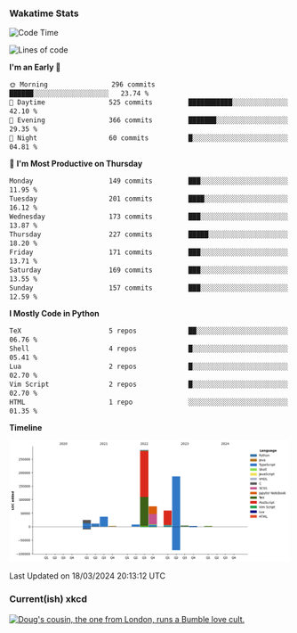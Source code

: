 ### Wakatime Stats
<!--START_SECTION:waka-->
![Code Time](http://img.shields.io/badge/Code%20Time-2%2C398%20hrs%2034%20mins-blue)

![Lines of code](https://img.shields.io/badge/From%20Hello%20World%20I%27ve%20Written-697.2%20thousand%20lines%20of%20code-blue)

**I'm an Early 🐤** 

```text
🌞 Morning                296 commits         ██████░░░░░░░░░░░░░░░░░░░   23.74 % 
🌆 Daytime                525 commits         ███████████░░░░░░░░░░░░░░   42.10 % 
🌃 Evening                366 commits         ███████░░░░░░░░░░░░░░░░░░   29.35 % 
🌙 Night                  60 commits          █░░░░░░░░░░░░░░░░░░░░░░░░   04.81 % 
```
📅 **I'm Most Productive on Thursday** 

```text
Monday                   149 commits         ███░░░░░░░░░░░░░░░░░░░░░░   11.95 % 
Tuesday                  201 commits         ████░░░░░░░░░░░░░░░░░░░░░   16.12 % 
Wednesday                173 commits         ███░░░░░░░░░░░░░░░░░░░░░░   13.87 % 
Thursday                 227 commits         █████░░░░░░░░░░░░░░░░░░░░   18.20 % 
Friday                   171 commits         ███░░░░░░░░░░░░░░░░░░░░░░   13.71 % 
Saturday                 169 commits         ███░░░░░░░░░░░░░░░░░░░░░░   13.55 % 
Sunday                   157 commits         ███░░░░░░░░░░░░░░░░░░░░░░   12.59 % 
```


**I Mostly Code in Python** 

```text
TeX                      5 repos             ██░░░░░░░░░░░░░░░░░░░░░░░   06.76 % 
Shell                    4 repos             █░░░░░░░░░░░░░░░░░░░░░░░░   05.41 % 
Lua                      2 repos             █░░░░░░░░░░░░░░░░░░░░░░░░   02.70 % 
Vim Script               2 repos             █░░░░░░░░░░░░░░░░░░░░░░░░   02.70 % 
HTML                     1 repo              ░░░░░░░░░░░░░░░░░░░░░░░░░   01.35 % 
```



**Timeline**

![Lines of Code chart](https://raw.githubusercontent.com/joshuajeschek/joshuajeschek/main/assets/bar_graph.png)


 Last Updated on 18/03/2024 20:13:12 UTC
<!--END_SECTION:waka-->

### Current(ish) xkcd
<a id="xkcd-a" title="Doug's cousin, the one from London, runs a Bumble love cult." href="https://www.xkcd.com" target="_blank">
        <img align="center" id="xkcd-img" src="https://imgs.xkcd.com/comics/schwa.png" alt="Doug's cousin, the one from London, runs a Bumble love cult." height=300 />
</a>
